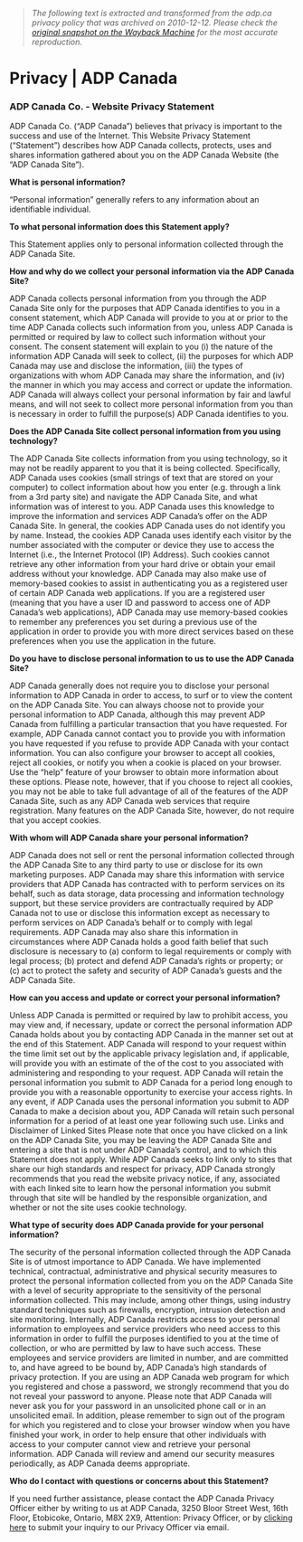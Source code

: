 > *The following text is extracted and transformed from the adp.ca privacy policy that was archived on 2010-12-12. Please check the [original snapshot on the Wayback Machine](https://web.archive.org/web/20101212181905id_/http%3A//www.adp.ca/en-ca/privacy.aspx) for the most accurate reproduction.*

# Privacy | ADP Canada

### ADP Canada Co. - Website Privacy Statement

ADP Canada Co. (“ADP Canada”) believes that privacy is important to the success and use of the Internet. This Website Privacy Statement (“Statement”) describes how ADP Canada collects, protects, uses and shares information gathered about you on the ADP Canada Website (the “ADP Canada Site”).

**What is personal information?**

“Personal information” generally refers to any information about an identifiable individual.

**To what personal information does this Statement apply?**

This Statement applies only to personal information collected through the ADP Canada Site. 

**How and why do we collect your personal information via the ADP Canada Site?**

ADP Canada collects personal information from you through the ADP Canada Site only for the purposes that ADP Canada identifies to you in a consent statement, which ADP Canada will provide to you at or prior to the time ADP Canada collects such information from you, unless ADP Canada is permitted or required by law to collect such information without your consent. The consent statement will explain to you (i) the nature of the information ADP Canada will seek to collect, (ii) the purposes for which ADP Canada may use and disclose the information, (iii) the types of organizations with whom ADP Canada may share the information, and (iv) the manner in which you may access and correct or update the information. ADP Canada will always collect your personal information by fair and lawful means, and will not seek to collect more personal information from you than is necessary in order to fulfill the purpose(s) ADP Canada identifies to you. 

**Does the ADP Canada Site collect personal information from you using technology?**

The ADP Canada Site collects information from you using technology, so it may not be readily apparent to you that it is being collected. Specifically, ADP Canada uses cookies (small strings of text that are stored on your computer) to collect information about how you enter (e.g. through a link from a 3rd party site) and navigate the ADP Canada Site, and what information was of interest to you. ADP Canada uses this knowledge to improve the information and services ADP Canada’s offer on the ADP Canada Site. In general, the cookies ADP Canada uses do not identify you by name. Instead, the cookies ADP Canada uses identify each visitor by the number associated with the computer or device they use to access the Internet (i.e., the Internet Protocol (IP) Address). Such cookies cannot retrieve any other information from your hard drive or obtain your email address without your knowledge. ADP Canada may also make use of memory-based cookies to assist in authenticating you as a registered user of certain ADP Canada web applications. If you are a registered user (meaning that you have a user ID and password to access one of ADP Canada’s web applications), ADP Canada may use memory-based cookies to remember any preferences you set during a previous use of the application in order to provide you with more direct services based on these preferences when you use the application in the future. 

**Do you have to disclose personal information to us to use the ADP Canada Site?**

ADP Canada generally does not require you to disclose your personal information to ADP Canada in order to access, to surf or to view the content on the ADP Canada Site. You can always choose not to provide your personal information to ADP Canada, although this may prevent ADP Canada from fulfilling a particular transaction that you have requested. For example, ADP Canada cannot contact you to provide you with information you have requested if you refuse to provide ADP Canada with your contact information. You can also configure your browser to accept all cookies, reject all cookies, or notify you when a cookie is placed on your browser. Use the “help” feature of your browser to obtain more information about these options. Please note, however, that if you choose to reject all cookies, you may not be able to take full advantage of all of the features of the ADP Canada Site, such as any ADP Canada web services that require registration. Many features on the ADP Canada Site, however, do not require that you accept cookies. 

**With whom will ADP Canada share your personal information?**

ADP Canada does not sell or rent the personal information collected through the ADP Canada Site to any third party to use or disclose for its own marketing purposes. ADP Canada may share this information with service providers that ADP Canada has contracted with to perform services on its behalf, such as data storage, data processing and information technology support, but these service providers are contractually required by ADP Canada not to use or disclose this information except as necessary to perform services on ADP Canada’s behalf or to comply with legal requirements. ADP Canada may also share this information in circumstances where ADP Canada holds a good faith belief that such disclosure is necessary to (a) conform to legal requirements or comply with legal process; (b) protect and defend ADP Canada’s rights or property; or (c) act to protect the safety and security of ADP Canada’s guests and the ADP Canada Site. 

**How can you access and update or correct your personal information?**

Unless ADP Canada is permitted or required by law to prohibit access, you may view and, if necessary, update or correct the personal information ADP Canada holds about you by contacting ADP Canada in the manner set out at the end of this Statement. ADP Canada will respond to your request within the time limit set out by the applicable privacy legislation and, if applicable, will provide you with an estimate of the of the cost to you associated with administering and responding to your request. ADP Canada will retain the personal information you submit to ADP Canada for a period long enough to provide you with a reasonable opportunity to exercise your access rights. In any event, if ADP Canada uses the personal information you submit to ADP Canada to make a decision about you, ADP Canada will retain such personal information for a period of at least one year following such use. Links and Disclaimer of Linked Sites Please note that once you have clicked on a link on the ADP Canada Site, you may be leaving the ADP Canada Site and entering a site that is not under ADP Canada’s control, and to which this Statement does not apply. While ADP Canada seeks to link only to sites that share our high standards and respect for privacy, ADP Canada strongly recommends that you read the website privacy notice, if any, associated with each linked site to learn how the personal information you submit through that site will be handled by the responsible organization, and whether or not the site uses cookie technology. 

**What type of security does ADP Canada provide for your personal information?**

The security of the personal information collected through the ADP Canada Site is of utmost importance to ADP Canada. We have implemented technical, contractual, administrative and physical security measures to protect the personal information collected from you on the ADP Canada Site with a level of security appropriate to the sensitivity of the personal information collected. This may include, among other things, using industry standard techniques such as firewalls, encryption, intrusion detection and site monitoring. Internally, ADP Canada restricts access to your personal information to employees and service providers who need access to this information in order to fulfill the purposes identified to you at the time of collection, or who are permitted by law to have such access. These employees and service providers are limited in number, and are committed to, and have agreed to be bound by, ADP Canada’s high standards of privacy protection. If you are using an ADP Canada web program for which you registered and chose a password, we strongly recommend that you do not reveal your password to anyone. Please note that ADP Canada will never ask you for your password in an unsolicited phone call or in an unsolicited email. In addition, please remember to sign out of the program for which you registered and to close your browser window when you have finished your work, in order to help ensure that other individuals with access to your computer cannot view and retrieve your personal information. ADP Canada will review and amend our security measures periodically, as ADP Canada deems appropriate. 

**Who do I contact with questions or concerns about this Statement?**

If you need further assistance, please contact the ADP Canada Privacy Officer either by writing to us at ADP Canada, 3250 Bloor Street West, 16th Floor, Etobicoke, Ontario, M8X 2X9, Attention: Privacy Officer, or by [clicking here](mailto:canada_privacyofficer@adp.com) to submit your inquiry to our Privacy Officer via email. 
